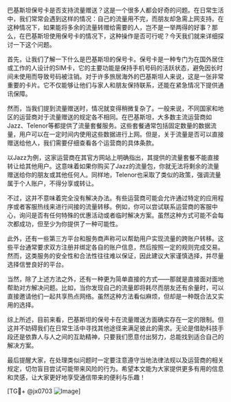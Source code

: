 巴基斯坦保号卡是否支持流量赠送？这是一个很多人都会好奇的问题。在日常生活中，我们常常会遇到这样的情况：自己的流量用不完，而朋友却急需上网支持。在这种情况下，如果能将多余的流量转赠给需要的人，岂不是一举两得的好事？那么，在巴基斯坦使用保号卡的情况下，这种操作是否可行呢？今天我们就来详细探讨一下这个问题。

首先，让我们了解一下什么是巴基斯坦的保号卡。保号卡是一种专门为在国外居住或工作的人设计的SIM卡，它的主要功能是保持手机号码的活跃状态，避免因长时间未使用而导致号码被注销。对于许多旅居海外的巴基斯坦人来说，这是一张非常重要的卡片。它不仅能够让他们与家人和朋友保持联系，还能在紧急情况下提供通讯保障。

然而，当我们提到流量赠送时，情况就变得稍微复杂了。一般来说，不同国家和地区的运营商对于流量赠送的规定各不相同。在巴基斯坦，大多数主流运营商如Jazz、Telenor等都提供了流量套餐服务。这些套餐通常包括固定数量的数据流量，用户可以在一定时间内使用这些数据进行上网。但是，关于流量是否可以直接赠送给他人，我们需要仔细查看各个运营商的具体条款。

以Jazz为例，这家运营商在其官方网站上明确指出，其提供的流量套餐不能直接转让给其他用户。这意味着如果你购买了Jazz的流量包，你就无法将剩余的流量赠送给你的朋友或其他任何人。同样地，Telenor也采取了类似的政策，强调流量属于个人账户，不得分享或转让。

不过，这并不意味着完全没有解决办法。有些运营商可能会允许通过特定的应用程序或者客服热线来进行间接的流量转移。例如，你可以尝试联系运营商的客服中心，询问是否有任何特殊的优惠活动或者临时解决方案。虽然这种方式可能不会每次都成功，但至少为你提供了一种可能性。

此外，还有一些第三方平台和服务商声称可以帮助用户实现流量的跨账户转移。这些平台通常要求双方注册并绑定各自的账户信息，然后按照一定的规则完成交易。然而，这类服务的安全性和合法性往往难以保证，因此建议大家谨慎选择，并尽量选择信誉良好的平台。

当然，除了上述方法之外，还有一种更为简单直接的方式——那就是直接面对面地帮助对方解决问题。比如，当你发现自己的流量即将耗尽而朋友还有余量时，可以直接邀请他们一起共享热点网络。虽然这种方法看似麻烦，但却是一种既合法又实用的选择。

综上所述，目前来看，巴基斯坦的保号卡在流量赠送方面确实存在一定的限制。但这并不妨碍我们在日常生活中寻找其他途径来满足彼此的需求。无论是借助科技手段还是依靠人与人之间的互助精神，只要我们愿意付出努力，总能找到适合自己的解决方案。

最后提醒大家，在处理类似问题时一定要注意遵守当地法律法规以及运营商的相关规定，切勿盲目尝试可能带来风险的行为。希望本文能为大家提供更多有用的信息和灵感，让大家更好地享受通信带来的便利与乐趣！

[TG💪+ @jx0703 ![Image](https://github.com/user-attachments/assets/dbca1d08-cadb-493c-b0ec-ad6f7a83f270)]